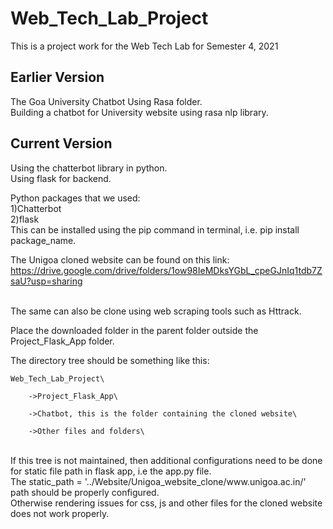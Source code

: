 # Web_Tech_Lab_Project
This is a project work for the Web Tech Lab for Semester 4, 2021

## Earlier Version
The Goa University Chatbot Using Rasa folder.
<br/>
Building a chatbot for University website using rasa nlp library.
<br/>

## Current Version
Using the chatterbot library in python.
<br/>
Using flask for backend.
<br/>

Python packages that we used:
<br/>
1)Chatterbot
<br/>
2)flask
<br/>
This can be installed using the pip command in terminal, i.e. pip install package_name.
<br/>

The Unigoa cloned website can be found on this link:
<br/>
https://drive.google.com/drive/folders/1ow98IeMDksYGbL_cpeGJnIq1tdb7ZsaU?usp=sharing

<br/>
The same can also be clone using web scraping tools such as Httrack.
<br/>

Place the downloaded folder in the parent folder outside the Project_Flask_App folder.
<br/>

The directory tree should be something like this: <br/>
	
	Web_Tech_Lab_Project\
		
		->Project_Flask_App\
		
		->Chatbot, this is the folder containing the cloned website\
		
		->Other files and folders\

<br/>
If this tree is not maintained, then additional configurations need to be done for static file path in flask app, i.e the app.py file.

<br/>
The static_path = '../Website/Unigoa_website_clone/www.unigoa.ac.in/' path should be properly configured.
<br/>
Otherwise rendering issues for css, js and other files for the cloned website does not work properly.

